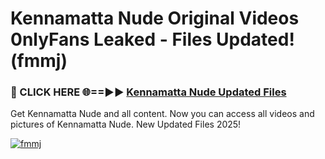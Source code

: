 # Kennamatta Nude Original Videos 0nlyFans Leaked - Files Updated! (fmmj)

<h3>🔴 CLICK HERE 🌐==►► <a href="https://tinyurl.com/y5r63du9" rel="nofollow">Kennamatta Nude Updated Files</a></h3>

Get Kennamatta Nude and all content. Now you can access all videos and pictures of Kennamatta Nude. New Updated Files 2025!

[![fmmj](https://i.imgur.com/UVo9nyh.gif)](https://tinyurl.com/y5r63du9)